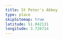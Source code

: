 ```yaml
---
title: St Peter's Abbey
type: place
skipSitemap: true
latitude: 51.042131
longitude: 3.726714
---
```

